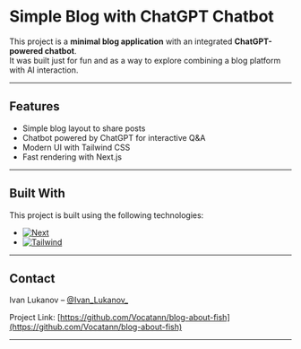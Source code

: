 # Simple Blog with ChatGPT Chatbot

This project is a **minimal blog application** with an integrated **ChatGPT-powered chatbot**.  
It was built just for fun and as a way to explore combining a blog platform with AI interaction. 

---

## Features

- Simple blog layout to share posts
- Chatbot powered by ChatGPT for interactive Q&A
- Modern UI with Tailwind CSS
- Fast rendering with Next.js

---

## Built With

This project is built using the following technologies:

* [![Next][Next.js]][Next-url]
* [![Tailwind][Tailwind-css]][Tailwind-url] 

---

## Contact

Ivan Lukanov – [@Ivan_Lukanov_](https://x.com/Ivan_Lukanov_)

Project Link: [https://github.com/Vocatann/blog-about-fish](https://github.com/Vocatann/blog-about-fish)

---

[Next.js]: https://img.shields.io/badge/next.js-000000?style=for-the-badge&logo=nextdotjs&logoColor=white  
[Next-url]: https://nextjs.org/  
[Tailwind-css]: https://img.shields.io/badge/Tailwind_CSS-grey?style=for-the-badge&logo=tailwind-css&logoColor=38B2AC  
[Tailwind-url]: https://tailwindcss.com/  